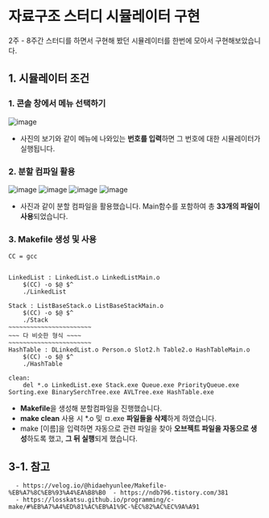 
# __자료구조 스터디 시뮬레이터 구현__

2주 - 8주간 스터디를 하면서 구현해 봤던 시뮬레이터를 한번에 모아서 구현해보았습니다.

## 1. 시뮬레이터 조건

### 1. 콘솔 창에서 메뉴 선택하기
![image](https://user-images.githubusercontent.com/96537605/155952115-5ea636b9-46b3-4d3d-a66a-121adb52e456.png)

- 사진의 보기와 같이 메뉴에 나와있는 **번호를 입력**하면 그 번호에 대한 시뮬레이터가 실행됩니다.



### 2. 분할 컴파일 활용
![image](https://user-images.githubusercontent.com/96537605/155952952-59ed5575-68ed-49fa-99f0-9d9cc855a7d7.png)
![image](https://user-images.githubusercontent.com/96537605/155952973-9edde369-a833-4929-ad1a-345573f2bb68.png)
![image](https://user-images.githubusercontent.com/96537605/155952986-8061f385-dcd6-4bb7-ac6e-566e2fec2971.png)
![image](https://user-images.githubusercontent.com/96537605/155953001-7060392a-ad46-47e1-9a03-2bc7f5d40098.png)

- 사진과 같이 분할 컴파일을 활용했습니다. Main함수를 포함하여 총 **33개의 파일이 사용**되었습니다.


### 3. Makefile 생성 및 사용
```
CC = gcc


LinkedList : LinkedList.o LinkedListMain.o
	$(CC) -o $@ $^
	./LinkedList

Stack : ListBaseStack.o ListBaseStackMain.o
	$(CC) -o $@ $^
	./Stack
~~~~~~~~~~~~~~~~~~~~~~~	
~~~ 다 비슷한 형식 ~~~~
~~~~~~~~~~~~~~~~~~~~~~~
HashTable : DLinkedList.o Person.o Slot2.h Table2.o HashTableMain.o
	$(CC) -o $@ $^
	./HashTable

clean:
	del *.o LinkedList.exe Stack.exe Queue.exe PriorityQueue.exe Sorting.exe BinarySerchTree.exe AVLTree.exe HashTable.exe
```

- **Makefile**을 생성해 분할컴파일을 진행했습니다. 
- **make clean** 사용 시 *.o 및 ㅁ.exe **파일들을 삭제**하게 하였습니다.
- make [이름]을 입력하면 자동으로 관련 파일을 찾아 **오브젝트 파일을 자동으로 생성**하도록 했고, **그 뒤 실행**되게 했습니다.

## 3-1. 참고
      - https://velog.io/@hidaehyunlee/Makefile-%EB%A7%8C%EB%93%A4%EA%B8%B0	 - https://ndb796.tistory.com/381
      - https://losskatsu.github.io/programming/c-make/#%EB%A7%A4%ED%81%AC%EB%A1%9C-%EC%82%AC%EC%9A%A91
